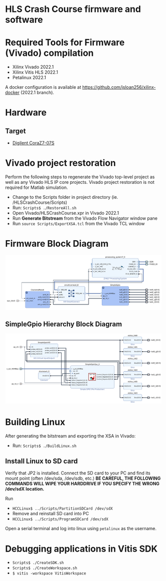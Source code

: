 # HLS Crash Course firmware and software

# Required Tools for Firmware (Vivado) compilation
* Xilinx Vivado 2022.1
* Xilinx Vitis HLS 2022.1
* Petalinux 2022.1

A docker configuration is available at https://github.com/jsloan256/xilinx-docker (2022.1 branch).

# Hardware
## Target
* [Digilent CoraZ7-07S](https://reference.digilentinc.com/programmable-logic/cora-z7/start?redirect=1)

# Vivado project restoration
Perform the following steps to regenerate the Vivado top-level project as well as any Vivado HLS IP core projects. Vivado project restoration is not required for Matlab simulation.

* Change to the Scripts folder in project directory (ie. /HLSCrashCourse/Scripts)
* Run: `Scripts$ ./RestoreAll.sh`
* Open Vivado/HLSCrashCourse.xpr in Vivado 2022.1
* Run **Generate Bitstream** from the Vivado Flow Navigator window pane
* Run `source Scripts/ExportXSA.tcl` from the Vivado TCL window

# Firmware Block Diagram
![HLSCrashCourse Block Diagram](HLSCrashCourseBlockDiagram.png)

## SimpleGpio Hierarchy Block Diagram
![SimpleGPIO Hierarchy Block](SimpleGPIOHierarchyBlock.png)

# Building Linux
After generating the bitstream and exporting the XSA in Vivado:

* Run: `Scripts$ ./BuildLinux.sh`

## Install Linux to SD card
Verify that JP2 is installed. Connect the SD card to your PC and find its mount point (often /dev/sda, /dev/sdb, etc.) **BE CAREFUL, THE FOLLOWING COMMANDS WILL WIPE YOUR HARDDRIVE IF YOU SPECIFY THE WRONG /dev/sdX location.**

Run
* `HCCLinux$ ../Scripts/PartitionSDCard /dev/sdX`
* Remove and reinstall SD card into PC
* `HCCLinux$ ../Scripts/ProgramSDCard /dev/sdX`

Open a serial terminal and log into linux using `petalinux` as the username.

# Debugging applications in Vitis SDK
* `Scripts$ ./CreateSDK.sh`
* `Scripts$ ./CreateWorkspace.sh`
* `$ vitis -workspace VitisWorkspace`
